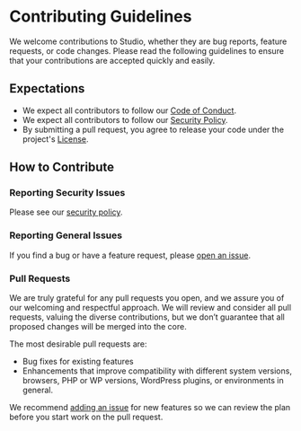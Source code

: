 # Contributing Guidelines

We welcome contributions to Studio, whether they are bug reports, feature requests, or code changes. Please read the following guidelines to ensure that your contributions are accepted quickly and easily.

## Expectations

- We expect all contributors to follow our [Code of Conduct](./CODE-OF-CONDUCT.md).
- We expect all contributors to follow our [Security Policy](./SECURITY.md).
- By submitting a pull request, you agree to release your code under the project's [License](./LICENSE.md).

## How to Contribute

### Reporting Security Issues

Please see our [security policy](./SECURITY.md).

### Reporting General Issues

If you find a bug or have a feature request, please [open an issue](https://github.com/Automattic/studio/issues/new/choose).

### Pull Requests

We are truly grateful for any pull requests you open, and we assure you of our welcoming and respectful approach. We will review and consider all pull requests, valuing the diverse contributions, but we don’t guarantee that all proposed changes will be merged into the core.

The most desirable pull requests are:

- Bug fixes for existing features
- Enhancements that improve compatibility with different system versions, browsers, PHP or WP versions, WordPress plugins, or environments in general.

We recommend [adding an issue](https://github.com/Automattic/studio/issues/new/choose) for new features so we can review the plan before you start work on the pull request.
